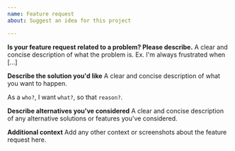 ```yaml
---
name: Feature request
about: Suggest an idea for this project

---
```


**Is your feature request related to a problem? Please describe.**
A clear and concise description of what the problem is. Ex. I'm always frustrated when [...]

**Describe the solution you'd like**
A clear and concise description of what you want to happen.

As a `who?`,
I want `what?`,
so that `reason?`.

**Describe alternatives you've considered**
A clear and concise description of any alternative solutions or features you've considered.

**Additional context**
Add any other context or screenshots about the feature request here.
